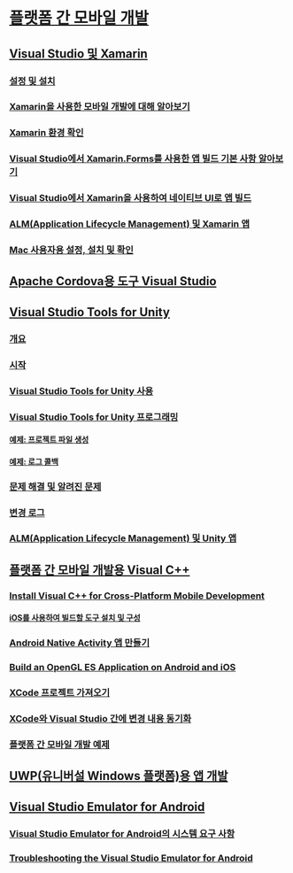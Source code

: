# [플랫폼 간 모바일 개발](cross-platform-mobile-development-in-visual-studio.md)
## [Visual Studio 및 Xamarin](visual-studio-and-xamarin.md)
### [설정 및 설치](setup-and-install.md)
### [Xamarin을 사용한 모바일 개발에 대해 알아보기](learn-about-mobile-development-with-xamarin.md)
### [Xamarin 환경 확인](verify-your-xamarin-environment.md)
### [Visual Studio에서 Xamarin.Forms를 사용한 앱 빌드 기본 사항 알아보기](learn-app-building-basics-with-xamarin-forms-in-visual-studio.md)
### [Visual Studio에서 Xamarin을 사용하여 네이티브 UI로 앱 빌드](build-apps-with-native-ui-using-xamarin-in-visual-studio.md)
### [ALM(Application Lifecycle Management) 및 Xamarin 앱](application-lifecycle-management-alm-with-xamarin-apps.md)
### [Mac 사용자용 설정, 설치 및 확인](setup-install-and-verifications-for-mac-users.md)
## [Apache Cordova용 도구 Visual Studio](visual-studio-tools-for-apache-cordova.md)
## [Visual Studio Tools for Unity](visual-studio-tools-for-unity.md)
### [개요](overview-of-visual-studio-tools-for-unity.md)
### [시작](getting-started-with-visual-studio-tools-for-unity.md)
### [Visual Studio Tools for Unity 사용](using-visual-studio-tools-for-unity.md)
### [Visual Studio Tools for Unity 프로그래밍](programming-visual-studio-tools-for-unity.md)
#### [예제: 프로젝트 파일 생성](customize-project-files-created-by-vstu.md)
#### [예제: 로그 콜백](share-the-unity-log-callback-with-vstu.md)
### [문제 해결 및 알려진 문제](troubleshooting-and-known-issues-visual-studio-tools-for-unity.md)
### [변경 로그](change-log-visual-studio-tools-for-unity.md)
### [ALM(Application Lifecycle Management) 및 Unity 앱](application-lifecycle-management-alm-with-unity-apps.md)
## [플랫폼 간 모바일 개발용 Visual C++](visual-cpp-for-cross-platform-mobile-development.md)
### [Install Visual C++ for Cross-Platform Mobile Development](install-visual-cpp-for-cross-platform-mobile-development.md)
#### [iOS를 사용하여 빌드할 도구 설치 및 구성](install-and-configure-tools-to-build-using-ios.md)
### [Android Native Activity 앱 만들기](create-an-android-native-activity-app.md)
### [Build an OpenGL ES Application on Android and iOS](build-an-opengl-es-application-on-android-and-ios.md)
### [XCode 프로젝트 가져오기](import-an-xcode-project.md)
### [XCode와 Visual Studio 간에 변경 내용 동기화](sync-changes-between-xcode-and-visual-studio.md)
### [플랫폼 간 모바일 개발 예제](cross-platform-mobile-development-examples.md)
## [UWP(유니버설 Windows 플랫폼)용 앱 개발](develop-apps-for-the-universal-windows-platform-uwp.md)
## [Visual Studio Emulator for Android](visual-studio-emulator-for-android.md)
### [Visual Studio Emulator for Android의 시스템 요구 사항](system-requirements-for-the-visual-studio-emulator-for-android.md)
### [Troubleshooting the Visual Studio Emulator for Android](troubleshooting-the-visual-studio-emulator-for-android.md)
